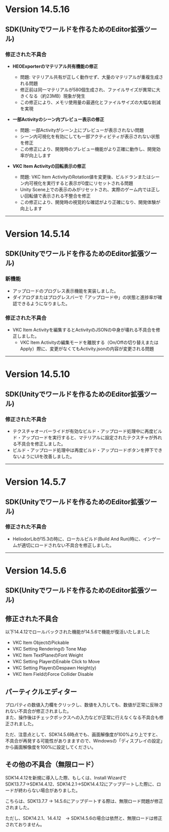 # Version 14.5.16

## SDK(Unityでワールドを作るためのEditor拡張ツール)

### 修正された不具合

- **HEOExporterのマテリアル共有機能の修正**
  - 問題: マテリアル共有が正しく動作せず、大量のマテリアルが重複生成される問題
  - 修正前は同一マテリアルが580個生成され、ファイルサイズが異常に大きくなる（約23MB）現象が発生
  - この修正により、メモリ使用量の最適化とファイルサイズの大幅な削減を実現

- **一部Activityのシーン内プレビュー表示の修正**
  - 問題: 一部Activityがシーン上にプレビューが表示されない問題
  - シーン内可視化を有効にしても一部アクティビティが表示されない状態を修正
  - この修正により、開発時のプレビュー機能がより正確に動作し、開発効率が向上します

- **VKC Item Activityの回転表示の修正**
  - 問題: VKC Item ActivityのRotation値を変更後、ビルドランまたはシーン内可視化を実行すると表示が0度にリセットされる問題
  - Unity Scene上での表示のみがリセットされ、実際のゲーム内では正しい回転値で表示される不整合を修正
  - この修正により、開発時の視覚的な確認がより正確になり、開発体験が向上します

---

# Version 14.5.14

## SDK(Unityでワールドを作るためのEditor拡張ツール)

### 新機能

- アップロードのプログレス表示機能を実装しました。
- ダイアログまたはプログレスバーで「アップロード中」の状態と進捗率が確認できるようになりました。

### 修正された不具合

- VKC Item Activityを編集するとActivityのJSONの中身が壊れる不具合を修正しました。
  - VKC Item Activityの編集モードを離脱する（On/Offの切り替えまたはApply）際に、変更がなくてもActivity.jsonの内容が変更される問題

---

# Version 14.5.10

## SDK(Unityでワールドを作るためのEditor拡張ツール)

### 修正された不具合

- テクスチャオーバーライドが有効なビルド・アップロード処理中に再度ビルド・アップロードを実行すると、マテリアルに設定されたテクスチャが外れる不具合を修正しました。
- ビルド・アップロード処理中は再度ビルド・アップロードボタンを押下できないようにUIを改善しました。

---

# Version 14.5.7

## SDK(Unityでワールドを作るためのEditor拡張ツール)

### 修正された不具合

- HeliodorLibが15.3の時に、ローカルビルド(Build And Run)時に、インゲームが適切にロードされない不具合を修正しました。

---

# Version 14.5.6

## SDK(Unityでワールドを作るためのEditor拡張ツール)

## 修正された不具合

以下14.4.12でロールバックされた機能が14.5.6で機能が復活いたしました<br>

- VKC Item ObjectのPickable
- VKC Setting Renderingの Tone Map
- VKC Item TextPlaneのFont Weight
- VKC Setting PlayerのEnable Click to Move
- VKC Setting PlayerのDespawn Height(y)
- VKC Item FieldのForce Collider Disable

## パーティクルエディター

プロパティの数値入力欄をクリックし、数値を入力しても、数値が正常に反映されない不具合が修正されました。<br>
また、操作後はチェックボックスへの入力などが正常に行えなくなる不具合も修正されました。<br>

ただ、注意点として、SDK14.5.6時点でも、画面解像度が100%より上ですと、不具合が再発する可能性がありまますので、Windowsの「ディスプレイの設定」から画面解像度を100%に設定してください。

## その他の不具合（無限ロード）

SDK14.4.12を新規に導入した際、もしくは、Install WizardでSDK13.7.7→SDK14.4.12、SDK14.2.1→SDK14.4.12にアップデートした際に、ロードが終わらない場合がありました。<br>

こちらは、SDK13.7.7 -> 14.5.6にアップデートする際は、無限ロード問題が修正されました。<br>

ただし、SDK14.2.1、14.4.12　-> SDK14.5.6の場合は依然と、無限ロードは修正されておりません。<br>